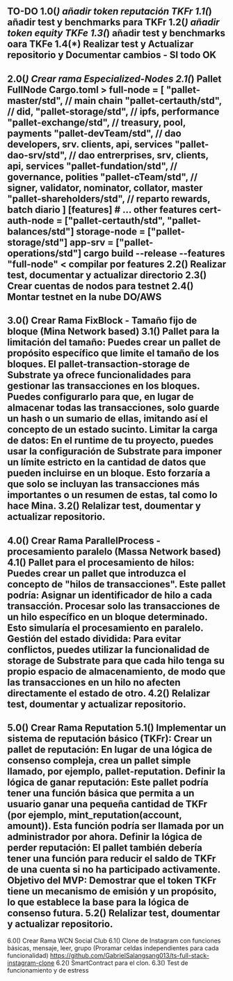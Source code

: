 TO-DO
1.0(*) añadir token reputación TKFr
1.1(*) añadir test y benchmarks para TKFr
1.2(*) añadir token equity TKFe
1.3(*) añadir test y benchmarks oara TKFe
1.4(*) Realizar test y Actualizar repositorio y Documentar cambios - SI todo OK
------------------------------------------------------------------
2.0(*) Crear rama Especialized-Nodes
2.1(*) Pallet FullNode
		Cargo.toml > full-node = [
			"pallet-master/std",        // main chain
			"pallet-certauth/std",      // did, 
			"pallet-storage/std",       // ipfs, performance
			"pallet-exchange/std",      // treasury, pool, payments
			"pallet-devTeam/std",       // dao developers, srv. clients, api, services
			"pallet-dao-srv/std",       // dao entrerprises, srv, clients, api, services
			"pallet-fundation/std",     // governance, polities
			"pallet-cTeam/std", 		// signer, validator, nominator, collator, master
			"pallet-shareholders/std",  // reparto rewards, batch diario
			]
			[features]
				# ... other features
				cert-auth-node = ["pallet-certauth/std", "pallet-balances/std"]
				storage-node = ["pallet-storage/std"]
				app-srv = ["pallet-operations/std"]
		cargo build --release --features "full-node" < compilar por features
2.2() Realizar test, documentar y actualizar directorio 
2.3() Crear cuentas de nodos para testnet
2.4() Montar testnet en la nube DO/AWS
------------------------------------------------------------------
3.0() Crear Rama FixBlock - Tamaño fijo de bloque (Mina Network based)
3.1() Pallet para la limitación del tamaño: 
		Puedes crear un pallet de propósito específico que limite el tamaño de los bloques. 
		El pallet-transaction-storage de Substrate ya ofrece funcionalidades para gestionar las transacciones en los bloques. 
		Puedes configurarlo para que, en lugar de almacenar todas las transacciones, solo guarde un hash o un sumario de ellas, imitando así el concepto de un estado sucinto.
		Limitar la carga de datos: 
			En el runtime de tu proyecto, puedes usar la configuración de Substrate para imponer un límite estricto en la cantidad de datos que pueden incluirse en un bloque. 
			Esto forzaría a que solo se incluyan las transacciones más importantes o un resumen de estas, tal como lo hace Mina.
3.2()	Relalizar test, doumentar y actualizar repositorio.
------------------------------------------------------------------
4.0() Crear Rama ParallelProcess - procesamiento paralelo (Massa Network based)
4.1() Pallet para el procesamiento de hilos: 
		Puedes crear un pallet que introduzca el concepto de "hilos de transacciones". Este pallet podría:
		Asignar un identificador de hilo a cada transacción.
		Procesar solo las transacciones de un hilo específico en un bloque determinado. Esto simularía el procesamiento en paralelo.
		Gestión del estado dividida: 
			Para evitar conflictos, puedes utilizar la funcionalidad de storage de Substrate para que cada hilo tenga su propio espacio de almacenamiento, 
			de modo que las transacciones en un hilo no afecten directamente el estado de otro.
4.2() Relalizar test, doumentar y actualizar repositorio.
------------------------------------------------------------------
5.0() Crear Rama Reputation
5.1() Implementar un sistema de reputación básico (TKFr):
		Crear un pallet de reputación: En lugar de una lógica de consenso compleja, crea un pallet simple llamado, por ejemplo, pallet-reputation.
		Definir la lógica de ganar reputación: Este pallet podría tener una función básica que permita a un usuario ganar una pequeña cantidad de TKFr (por ejemplo, mint_reputation(account, amount)). 
			Esta función podría ser llamada por un administrador por ahora.
		Definir la lógica de perder reputación: El pallet también debería tener una función para reducir el saldo de TKFr de una cuenta si no ha participado activamente.
		Objetivo del MVP: Demostrar que el token TKFr tiene un mecanismo de emisión y un propósito, lo que establece la base para la lógica de consenso futura.
5.2() Relalizar test, doumentar y actualizar repositorio.
-----------------------------------------------------------
6.0() Crear Rama WCN Social Club
6.1() Clone de Instagram con funciones  básicas, mensaje, leer, grupo (Proramar celdas independientes para cada funcionalidad)
		https://github.com/GabrielSalangsang013/ts-full-stack-instagram-clone
6.2() SmartContract para el clon.
6.3() Test de funcionamiento y de estress 